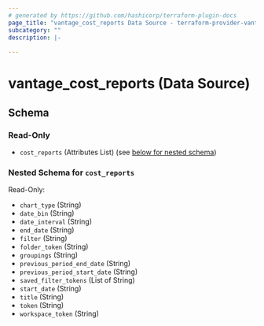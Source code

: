 ```yaml
---
# generated by https://github.com/hashicorp/terraform-plugin-docs
page_title: "vantage_cost_reports Data Source - terraform-provider-vantage"
subcategory: ""
description: |-
  
---
```


# vantage_cost_reports (Data Source)





<!-- schema generated by tfplugindocs -->
## Schema

### Read-Only

- `cost_reports` (Attributes List) (see [below for nested schema](#nestedatt--cost_reports))

<a id="nestedatt--cost_reports"></a>
### Nested Schema for `cost_reports`

Read-Only:

- `chart_type` (String)
- `date_bin` (String)
- `date_interval` (String)
- `end_date` (String)
- `filter` (String)
- `folder_token` (String)
- `groupings` (String)
- `previous_period_end_date` (String)
- `previous_period_start_date` (String)
- `saved_filter_tokens` (List of String)
- `start_date` (String)
- `title` (String)
- `token` (String)
- `workspace_token` (String)


